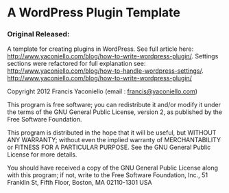 # A WordPress Plugin Template #

### Original Released: ###

A template for creating plugins in WordPress. See full article here: http://www.yaconiello.com/blog/how-to-write-wordpress-plugin/. Settings sections were refactored for full explanation see: http://www.yaconiello.com/blog/how-to-handle-wordpress-settings/. http://www.yaconiello.com/blog/how-to-write-wordpress-plugin/

Copyright 2012  Francis Yaconiello  (email : francis@yaconiello.com)

This program is free software; you can redistribute it and/or modify
it under the terms of the GNU General Public License, version 2, as
published by the Free Software Foundation.

This program is distributed in the hope that it will be useful,
but WITHOUT ANY WARRANTY; without even the implied warranty of
MERCHANTABILITY or FITNESS FOR A PARTICULAR PURPOSE.  See the
GNU General Public License for more details.

You should have received a copy of the GNU General Public License
along with this program; if not, write to the Free Software
Foundation, Inc., 51 Franklin St, Fifth Floor, Boston, MA  02110-1301  USA